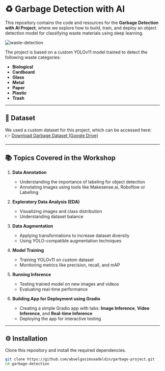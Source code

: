 # ♻️ Garbage Detection with AI

This repository contains the code and resources for the **Garbage Detection with AI Project**, where we explore how to build, train, and deploy an object detection model for classifying waste materials using deep learning.

![waste-detection](https://github.com/user-attachments/assets/21cf1d13-c24d-4f2b-b9fb-2139119ac47f)

The project is based on a custom YOLOv11 model trained to detect the following waste categories:

- **Biological**
- **Cardboard**
- **Glass**
- **Metal**
- **Paper**
- **Plastic**
- **Trash**

---

## 📂 Dataset
We used a custom dataset for this project, which can be accessed here:  
👉 [Download Garbage Dataset (Google Drive)](https://drive.google.com/drive/u/1/folders/1CZQoOW_K0V55wY8tJHGRiSaY-DjPgbw6)

---

## 📚 Topics Covered in the Workshop
1. **Data Annotation**  
   - Understanding the importance of labeling for object detection  
   - Annotating images using tools like Makesense.ai, Roboflow or LabelImg  

2. **Exploratory Data Analysis (EDA)**  
   - Visualizing images and class distribution  
   - Understanding dataset balance  

3. **Data Augmentation**  
   - Applying transformations to increase dataset diversity  
   - Using YOLO-compatible augmentation techniques  

4. **Model Training**  
   - Training YOLOv11 on custom dataset  
   - Monitoring metrics like precision, recall, and mAP  

5. **Running Inference**  
   - Testing trained model on new images and videos  
   - Evaluating real-time performance  

6. **Building App for Deployment using Gradio**  
   - Creating a simple Gradio app with tabs: **Image Inference**, **Video Inference**, and **Real-time Inference**  
   - Deploying the app for interactive testing  

---

## ⚙️ Installation

Clone this repository and install the required dependencies.

```bash
git clone https://github.com/abuelgasimsaadeldin/garbage-project.git
cd garbage-detection

